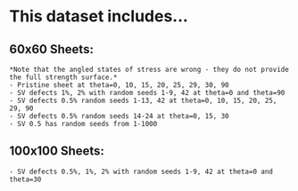 # This dataset includes...

## 60x60 Sheets:
    *Note that the angled states of stress are wrong - they do not provide the full strength surface.*
    - Pristine sheet at theta=0, 10, 15, 20, 25, 29, 30, 90 
    - SV defects 1%, 2% with random seeds 1-9, 42 at theta=0 and theta=90
    - SV defects 0.5% random seeds 1-13, 42 at theta=0, 10, 15, 20, 25, 29, 90
    - SV defects 0.5% random seeds 14-24 at theta=0, 15, 30
    - SV 0.5 has random seeds from 1-1000

## 100x100 Sheets:
    - SV defects 0.5%, 1%, 2% with random seeds 1-9, 42 at theta=0 and theta=30

